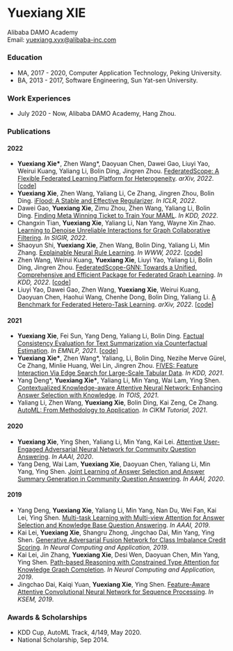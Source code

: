 ###### &nbsp;

# Yuexiang XIE  
Alibaba DAMO Academy   
Email: yuexiang.xyx@alibaba-inc.com


### Education

+ MA, 2017 - 2020, Computer Application Technology, Peking University. 
+ BA, 2013 - 2017, Software Engineering, Sun Yat-sen University.


### Work Experiences

+ July 2020 - Now, Alibaba DAMO Academy, Hang Zhou.


### Publications

#### 2022
+ **Yuexiang Xie\***, Zhen Wang\*, Daoyuan Chen, Dawei Gao, Liuyi Yao, Weirui Kuang, Yaliang Li, Bolin Ding, Jingren Zhou. [FederatedScope: A Flexible Federated Learning Platform for Heterogeneity](https://arxiv.org/abs/2204.05011). *arXiv, 2022*. [[code](https://github.com/alibaba/FederatedScope)]  
+ **Yuexiang Xie**, Zhen Wang, Yaliang Li, Ce Zhang, Jingren Zhou, Bolin Ding. [iFlood: A Stable and Effective Regularizer](https://openreview.net/forum?id=MsHnJPaBUZE). *In ICLR, 2022*.    
+ Dawei Gao, **Yuexiang Xie**, Zimu Zhou, Zhen Wang, Yaliang Li, Bolin Ding. [Finding Meta Winning Ticket to Train Your MAML](https://dl.acm.org/doi/10.1145/3534678.3539467). *In KDD, 2022*.
+ Changxin Tian, **Yuexiang Xie**, Yaliang Li, Nan Yang, Wayne Xin Zhao. [Learning to Denoise Unreliable Interactions for Graph Collaborative Filtering](https://dl.acm.org/doi/pdf/10.1145/3477495.3531889). *In SIGIR, 2022*.  
+ Shaoyun Shi, **Yuexiang Xie**, Zhen Wang, Bolin Ding, Yaliang Li, Min Zhang. [Explainable Neural Rule Learning](https://dl.acm.org/doi/fullHtml/10.1145/3485447.3512023). *In WWW, 2022*. [[code](https://github.com/Shuriken13/ENRL)]  
+ Zhen Wang, Weirui Kuang, **Yuexiang Xie**, Liuyi Yao, Yaliang Li, Bolin Ding, Jingren Zhou. [FederatedScope-GNN: Towards a Unified, Comprehensive and Efficient Package for Federated Graph Learning](https://arxiv.org/abs/2204.05562). *In KDD, 2022*. [[code](https://github.com/alibaba/FederatedScope/tree/master/federatedscope/gfl)]  
+ Liuyi Yao, Dawei Gao, Zhen Wang, **Yuexiang Xie**, Weirui Kuang, Daoyuan Chen, Haohui Wang, Chenhe Dong, Bolin Ding, Yaliang Li. [A Benchmark for Federated Hetero-Task Learning](https://arxiv.org/abs/2206.03436). *arXiv, 2022*. [[code](https://github.com/alibaba/FederatedScope/tree/master/benchmark/B-FHTL)]  

#### 2021
+ **Yuexiang Xie**, Fei Sun, Yang Deng, Yaliang Li, Bolin Ding. [Factual Consistency Evaluation for Text Summarization via Counterfactual Estimation](https://aclanthology.org/2021.findings-emnlp.10/). *In EMNLP, 2021*. [[code](https://github.com/xieyxclack/factual_coco)]  
+ **Yuexiang Xie\***, Zhen Wang\*, Yaliang, Li, Bolin Ding, Nezihe Merve Gürel, Ce Zhang, Minlie Huang, Wei Lin, Jingren Zhou. [FIVES: Feature Interaction Via Edge Search for Large-Scale Tabular Data](https://arxiv.org/abs/2007.14573). *In KDD, 2021*.  
+ Yang Deng\*, **Yuexiang Xie\***, Yaliang Li, Min Yang, Wai Lam, Ying Shen. [Contextualized Knowledge-aware Attentive Neural Network: Enhancing Answer Selection with Knowledge](https://arxiv.org/abs/2104.05216). *In TOIS, 2021*.  
+ Yaliang Li, Zhen Wang, **Yuexiang Xie**, Bolin Ding, Kai Zeng, Ce Zhang. [AutoML: From Methodology to Application](https://dl.acm.org/doi/abs/10.1145/3459637.3483279). *In CIKM Tutorial, 2021*.  

#### 2020
+ **Yuexiang Xie**, Ying Shen, Yaliang Li, Min Yang, Kai Lei. [Attentive User-Engaged Adversarial Neural Network for Community Question Answering](https://ojs.aaai.org/index.php/AAAI/article/view/6472). *In AAAI, 2020*.  
+ Yang Deng, Wai Lam, **Yuexiang Xie**, Daoyuan Chen, Yaliang Li, Min Yang, Ying Shen. [Joint Learning of Answer Selection and Answer Summary Generation in Community Question Answering](https://arxiv.org/abs/1911.09801). *In AAAI, 2020*.  

#### 2019
+ Yang Deng, **Yuexiang Xie**, Yaliang Li, Min Yang, Nan Du, Wei Fan, Kai Lei, Ying Shen. [Multi-task Learning with Multi-view Attention for Answer Selection and Knowledge Base Question Answering](https://arxiv.org/abs/1812.02354). *In AAAI, 2019*.  
+ Kai Lei, **Yuexiang Xie**, Shangru Zhong, Jingchao Dai, Min Yang, Ying Shen. [Generative Adversarial Fusion Network for Class Imbalance Credit Scoring](https://link.springer.com/article/10.1007/s00521-019-04335-1). *In Neural Computing and Application, 2019*.  
+ Kai Lei, Jin Zhang, **Yuexiang Xie**, Desi Wen, Daoyuan Chen, Min Yang, Ying Shen. [Path-based Reasoning with Constrained Type Attention for Knowledge Graph Completion](https://link.springer.com/article/10.1007/s00521-019-04181-1). *In Neural Computing and Application, 2019*.  
+ Jingchao Dai, Kaiqi Yuan, **Yuexiang Xie**, Ying Shen. [Feature-Aware Attentive Convolutional Neural Network for Sequence Processing](https://link.springer.com/chapter/10.1007/978-3-030-29563-9_28). *In KSEM, 2019*.  


### Awards & Scholarships

+ KDD Cup, AutoML Track, 4/149, May 2020.
+ National Scholarship, Sep 2014.
